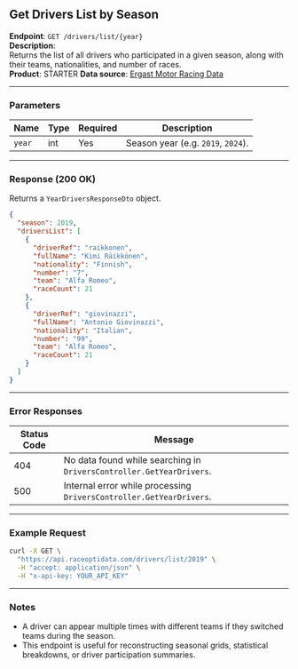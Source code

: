 ## Get Drivers List by Season

**Endpoint**: `GET /drivers/list/{year}`  
**Description**:  
Returns the list of all drivers who participated in a given season, along with their teams, nationalities, and number of races.  
**Product**: STARTER
**Data source**: [Ergast Motor Racing Data](https://ergast.com/mrd/)

---

### Parameters

| Name     | Type   | Required | Description |
|----------|--------|----------|-------------|
| `year`   | int    | Yes      | Season year (e.g. `2019`, `2024`). |

---

### Response (200 OK)

Returns a `YearDriversResponseDto` object.

```json
{
  "season": 2019,
  "driversList": [
    {
      "driverRef": "raikkonen",
      "fullName": "Kimi Räikkönen",
      "nationality": "Finnish",
      "number": "7",
      "team": "Alfa Romeo",
      "raceCount": 21
    },
    {
      "driverRef": "giovinazzi",
      "fullName": "Antonio Giovinazzi",
      "nationality": "Italian",
      "number": "99",
      "team": "Alfa Romeo",
      "raceCount": 21
    }
  ]
}
```

---

### Error Responses

| Status Code | Message |
|-------------|---------|
| 404         | No data found while searching in `DriversController.GetYearDrivers`. |
| 500         | Internal error while processing `DriversController.GetYearDrivers`.  |

---

### Example Request

```bash
curl -X GET \
  "https://api.raceoptidata.com/drivers/list/2019" \
  -H "accept: application/json" \
  -H "x-api-key: YOUR_API_KEY"
```

---

### Notes

- A driver can appear multiple times with different teams if they switched teams during the season.
- This endpoint is useful for reconstructing seasonal grids, statistical breakdowns, or driver participation summaries.
